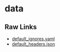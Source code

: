 # data

## Raw Links

- [default_ignores.yaml](https://github.com/Willmo103/data/raw/refs/heads/main/default_ignores.yaml)
- [default_headers.json](https://github.com/Willmo103/data/raw/refs/heads/main/default_headers.json)
